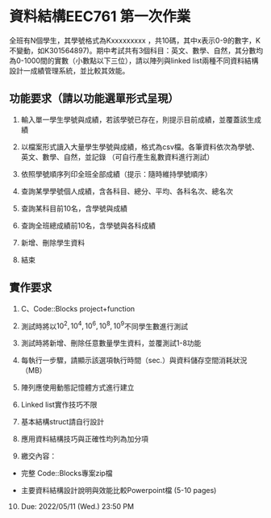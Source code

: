 # 資料結構EEC761 第一次作業



全班有N個學生，其學號格式為Kxxxxxxxxx ，共10碼，其中x表示0-9的數字，K不變動，如K301564897)。期中考試共有3個科目：英文、數學、自然，其分數均為0-1000間的實數（小數點以下三位），請以陣列與linked list兩種不同資料結構設計一成績管理系統，並比較其效能。

 

## 功能要求（請以功能選單形式呈現）

 

1. 輸入單一學生學號與成績，若該學號已存在，則提示目前成績，並覆蓋該生成績

2. 以檔案形式讀入大量學生學號與成績，格式為csv檔。各筆資料依次為學號、英文、數學、自然，並記錄 （可自行產生亂數資料進行測試）

3. 依照學號順序列印全班全部成績（提示：隨時維持學號順序）

4. 查詢某學學號個人成績，含各科目、總分、平均、各科名次、總名次

5. 查詢某科目前10名，含學號與成績

6. 查詢全班總成績前10名，含學號與各科成績

7. 新增、刪除學生資料

8. 結束

 

## 實作要求

 

1. C、Code::Blocks project+function

2. 測試時將以$10^2,10^4,10^6,10^8,10^9$不同學生數進行測試

3. 測試時將新增、刪除任意數量學生資料，並覆測試1-8功能

4. 每執行一步驟，請顯示該選項執行時間（sec.）與資料儲存空間消耗狀況（MB）

5. 陣列應使用動態記憶體方式進行建立

6. Linked list實作技巧不限

7. 基本結構struct請自行設計

8. 應用資料結構技巧與正確性均列為加分項

9. 繳交內容：

-  完整 Code::Blocks專案zip檔

- 主要資料結構設計說明與效能比較Powerpoint檔 (5-10 pages)

10. Due: 2022/05/11 (Wed.) 23:50 PM

 